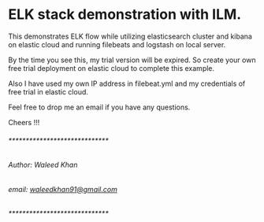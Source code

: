 # ELK stack demonstration with ILM.

This demonstrates ELK flow while utilizing elasticsearch cluster and kibana on elastic cloud and running filebeats and logstash on local server.

By the time you see this, my trial version will be expired. So create your own free trial deployment on elastic cloud to complete this example.

Also I have used my own IP address in filebeat.yml and my credentials of free trial in elastic cloud.

Feel free to drop me an email if you have any questions.

Cheers !!!

###### *****************************
###### Author: Waleed Khan
###### email: waleedkhan91@gmail.com
###### *****************************
